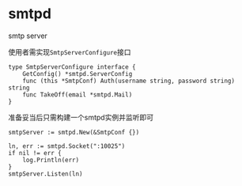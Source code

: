 # smtpd
smtp server


使用者需实现`SmtpServerConfigure`接口
```
type SmtpServerConfigure interface {
    GetConfig() *smtpd.ServerConfig
    func (this *SmtpConf) Auth(username string, password string) string
    func TakeOff(email *smtpd.Mail)
}
```

准备妥当后只需构建一个smtpd实例并监听即可
```
smtpServer := smtpd.New(&SmtpConf {})

ln, err := smtpd.Socket(":10025")
if nil != err {
    log.Println(err)
}
smtpServer.Listen(ln)
```
